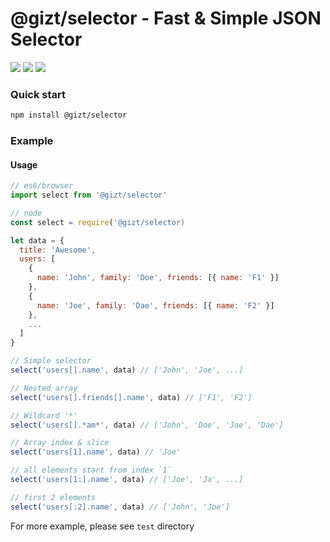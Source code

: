 # @gizt/selector - Fast & Simple JSON Selector

[![](https://img.shields.io/npm/v/@gizt/selector.svg)](https://www.npmjs.com/package/@gizt/selector)
[![](https://img.shields.io/circleci/project/github/gizt/selector/master.svg)](https://circleci.com/gh/gizt/selector)
[![](https://img.shields.io/npm/dt/@gizt/selector.svg)](https://www.npmjs.com/package/@gizt/selector)

### Quick start

```sh
npm install @gizt/selector
```

### Example

#### Usage
```js
// es6/browser
import select from '@gizt/selector'

// node
const select = require('@gizt/selector)
```

```js
let data = {
  title: 'Awesome',
  users: [
    {
      name: 'John', family: 'Doe', friends: [{ name: 'F1' }]
    },
    {
      name: 'Joe', family: 'Dae', friends: [{ name: 'F2' }]
    },
    ...
  ]
}

// Simple selector
select('users[].name', data) // ['John', 'Joe', ...]

// Nested array
select('users[].friends[].name', data) // ['F1', 'F2']

// Wildcard '*'
select('users[].*am*', data) // ['John', 'Doe', 'Joe', 'Dae']

// Array index & slice
select('users[1].name', data) // 'Joe'

// all elements start from index `1`
select('users[1:].name', data) // ['Joe', 'Ja', ...]

// first 2 elements
select('users[:2].name', data) // ['John', 'Joe']

```

For more example, please see `test` directory